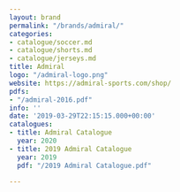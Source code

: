 ```yaml
---
layout: brand
permalink: "/brands/admiral/"
categories:
- catalogue/soccer.md
- catalogue/shorts.md
- catalogue/jerseys.md
title: Admiral
logo: "/admiral-logo.png"
website: https://admiral-sports.com/shop/
pdfs:
- "/admiral-2016.pdf"
info: ''
date: '2019-03-29T22:15:15.000+00:00'
catalogues:
- title: Admiral Catalogue
  year: 2020
- title: 2019 Admiral Catalogue
  year: 2019
  pdf: "/2019 Admiral Catalogue.pdf"

---
```

